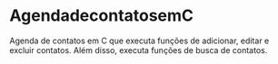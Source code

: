# AgendadecontatosemC
 Agenda de contatos em C que executa funções de adicionar, editar e excluir contatos. Além disso, executa funções de busca de contatos.
